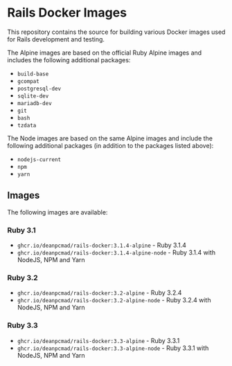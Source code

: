 # Rails Docker Images

This repository contains the source for building various Docker images used
for Rails development and testing.

The Alpine images are based on the official Ruby Alpine images and includes
the following additional packages:

- `build-base`
- `gcompat`
- `postgresql-dev`
- `sqlite-dev`
- `mariadb-dev`
- `git`
- `bash`
- `tzdata`

The Node images are based on the same Alpine images and include the following
additional packages (in addition to the packages listed above):

- `nodejs-current`
- `npm`
- `yarn`

## Images

The following images are available:

### Ruby 3.1

- `ghcr.io/deanpcmad/rails-docker:3.1.4-alpine` - Ruby 3.1.4
- `ghcr.io/deanpcmad/rails-docker:3.1.4-alpine-node` - Ruby 3.1.4 with NodeJS, NPM and Yarn

### Ruby 3.2

- `ghcr.io/deanpcmad/rails-docker:3.2-alpine` - Ruby 3.2.4
- `ghcr.io/deanpcmad/rails-docker:3.2-alpine-node` - Ruby 3.2.4 with NodeJS, NPM and Yarn

### Ruby 3.3

- `ghcr.io/deanpcmad/rails-docker:3.3-alpine` - Ruby 3.3.1
- `ghcr.io/deanpcmad/rails-docker:3.3-alpine-node` - Ruby 3.3.1 with NodeJS, NPM and Yarn
